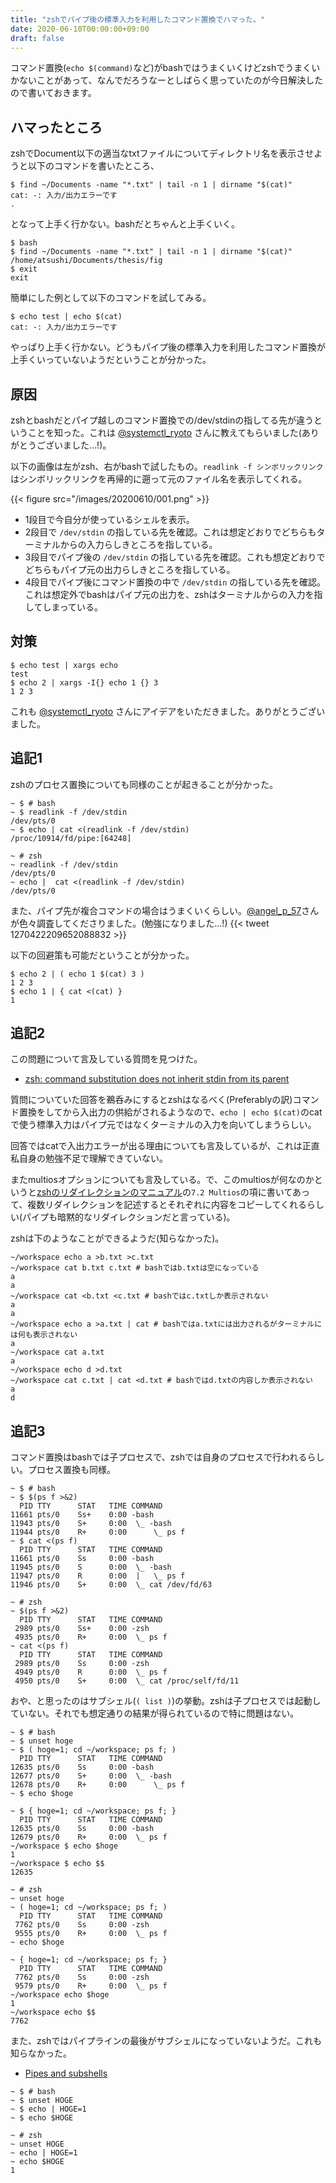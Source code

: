 ```yaml
---
title: "zshでパイプ後の標準入力を利用したコマンド置換でハマった。"
date: 2020-06-10T00:00:00+09:00
draft: false
---
```


コマンド置換(`echo $(command)`など)がbashではうまくいくけどzshでうまくいかないことがあって、なんでだろうなーとしばらく思っていたのが今日解決したので書いておきます。

<!--more-->

## ハマったところ
zshでDocument以下の適当なtxtファイルについてディレクトリ名を表示させようと以下のコマンドを書いたところ、
```
$ find ~/Documents -name "*.txt" | tail -n 1 | dirname "$(cat)"
cat: -: 入力/出力エラーです
.
```
となって上手く行かない。bashだとちゃんと上手くいく。
```
$ bash
$ find ~/Documents -name "*.txt" | tail -n 1 | dirname "$(cat)"
/home/atsushi/Documents/thesis/fig
$ exit
exit
```

簡単にした例として以下のコマンドを試してみる。
```
$ echo test | echo $(cat)
cat: -: 入力/出力エラーです

```
やっぱり上手く行かない。どうもパイプ後の標準入力を利用したコマンド置換が上手くいっていないようだということが分かった。

## 原因
zshとbashだとパイプ越しのコマンド置換での/dev/stdinの指してる先が違うということを知った。これは [@systemctl_ryoto](https://twitter.com/systemctl_ryoto) さんに教えてもらいました(ありがとうございました...!)。

以下の画像は左がzsh、右がbashで試したもの。`readlink -f シンボリックリンク` はシンボリックリンクを再帰的に遡って元のファイル名を表示してくれる。

{{< figure src="/images/20200610/001.png" >}}

- 1段目で今自分が使っているシェルを表示。
- 2段目で `/dev/stdin` の指している先を確認。これは想定どおりでどちらもターミナルからの入力らしきところを指している。
- 3段目でパイプ後の `/dev/stdin` の指している先を確認。これも想定どおりでどちらもパイプ元の出力らしきところを指している。
- 4段目でパイプ後にコマンド置換の中で `/dev/stdin` の指している先を確認。これは想定外でbashはパイプ元の出力を、zshはターミナルからの入力を指してしまっている。

## 対策
```
$ echo test | xargs echo
test
$ echo 2 | xargs -I{} echo 1 {} 3
1 2 3
```
これも [@systemctl_ryoto](https://twitter.com/systemctl_ryoto) さんにアイデアをいただきました。ありがとうございました。

## 追記1
zshのプロセス置換についても同様のことが起きることが分かった。
```
~ $ # bash
~ $ readlink -f /dev/stdin
/dev/pts/0
~ $ echo | cat <(readlink -f /dev/stdin)
/proc/10914/fd/pipe:[64248]
```
```
~ # zsh
~ readlink -f /dev/stdin
/dev/pts/0
~ echo |  cat <(readlink -f /dev/stdin)
/dev/pts/0
```
また、パイプ先が複合コマンドの場合はうまくいくらしい。[@angel_p_57](https://twitter.com/angel_p_57)さんが色々調査してくださりました。(勉強になりました...!)
{{< tweet 1270422209652088832 >}}

以下の回避策も可能だということが分かった。
```
$ echo 2 | ( echo 1 $(cat) 3 )
1 2 3
$ echo 1 | { cat <(cat) }
1
```

## 追記2
この問題について言及している質問を見つけた。
- [zsh: command substitution does not inherit stdin from its parent](https://unix.stackexchange.com/questions/338102/zsh-command-substitution-does-not-inherit-stdin-from-its-parent)

質問についていた回答を鵜呑みにするとzshはなるべく(Preferablyの訳)コマンド置換をしてから入出力の供給がされるようなので、`echo | echo $(cat)`のcatで使う標準入力はパイプ元ではなくターミナルの入力を向いてしまうらしい。

回答ではcatで入出力エラーが出る理由についても言及しているが、これは正直私自身の勉強不足で理解できていない。

またmultiosオプションについても言及している。で、このmultiosが何なのかというと[zshのリダイレクションのマニュアル](http://zsh.sourceforge.net/Doc/Release/Redirection.html)の`7.2 Multios`の項に書いてあって、複数リダイレクションを記述するとそれぞれに内容をコピーしてくれるらしい(パイプも暗黙的なリダイレクションだと言っている)。

zshは下のようなことができるようだ(知らなかった)。
```
~/workspace echo a >b.txt >c.txt
~/workspace cat b.txt c.txt # bashではb.txtは空になっている
a
a
~/workspace cat <b.txt <c.txt # bashではc.txtしか表示されない
a
a
~/workspace echo a >a.txt | cat # bashではa.txtには出力されるがターミナルには何も表示されない
a
~/workspace cat a.txt
a
~/workspace echo d >d.txt
~/workspace cat c.txt | cat <d.txt # bashではd.txtの内容しか表示されない
a
d
```

## 追記3
コマンド置換はbashでは子プロセスで、zshでは自身のプロセスで行われるらしい。プロセス置換も同様。
```
~ $ # bash
~ $ $(ps f >&2)
  PID TTY      STAT   TIME COMMAND
11661 pts/0    Ss+    0:00 -bash
11943 pts/0    S+     0:00  \_ -bash
11944 pts/0    R+     0:00      \_ ps f
~ $ cat <(ps f)
  PID TTY      STAT   TIME COMMAND
11661 pts/0    Ss     0:00 -bash
11945 pts/0    S      0:00  \_ -bash
11947 pts/0    R      0:00  |   \_ ps f
11946 pts/0    S+     0:00  \_ cat /dev/fd/63
```
```
~ # zsh
~ $(ps f >&2)
  PID TTY      STAT   TIME COMMAND
 2989 pts/0    Ss+    0:00 -zsh
 4935 pts/0    R+     0:00  \_ ps f
~ cat <(ps f)
  PID TTY      STAT   TIME COMMAND
 2989 pts/0    Ss     0:00 -zsh
 4949 pts/0    R      0:00  \_ ps f
 4950 pts/0    S+     0:00  \_ cat /proc/self/fd/11
```
おや、と思ったのはサブシェル(`( list )`)の挙動。zshは子プロセスでは起動していない。それでも想定通りの結果が得られているので特に問題はない。
```
~ $ # bash
~ $ unset hoge
~ $ ( hoge=1; cd ~/workspace; ps f; )
  PID TTY      STAT   TIME COMMAND
12635 pts/0    Ss     0:00 -bash
12677 pts/0    S+     0:00  \_ -bash
12678 pts/0    R+     0:00      \_ ps f
~ $ echo $hoge

~ $ { hoge=1; cd ~/workspace; ps f; }
  PID TTY      STAT   TIME COMMAND
12635 pts/0    Ss     0:00 -bash
12679 pts/0    R+     0:00  \_ ps f
~/workspace $ echo $hoge
1
~/workspace $ echo $$
12635
```
```
~ # zsh
~ unset hoge
~ ( hoge=1; cd ~/workspace; ps f; )
  PID TTY      STAT   TIME COMMAND
 7762 pts/0    Ss     0:00 -zsh
 9555 pts/0    R+     0:00  \_ ps f
~ echo $hoge

~ { hoge=1; cd ~/workspace; ps f; }
  PID TTY      STAT   TIME COMMAND
 7762 pts/0    Ss     0:00 -zsh
 9579 pts/0    R+     0:00  \_ ps f
~/workspace echo $hoge
1
~/workspace echo $$
7762
```

また、zshではパイプラインの最後がサブシェルになっていないようだ。これも知らなかった。

- [Pipes and subshells](https://riptutorial.com/zsh/example/19869/pipes-and-subshells)

```
~ $ # bash
~ $ unset HOGE
~ $ echo | HOGE=1
~ $ echo $HOGE

```
```
~ # zsh
~ unset HOGE
~ echo | HOGE=1
~ echo $HOGE
1
```
